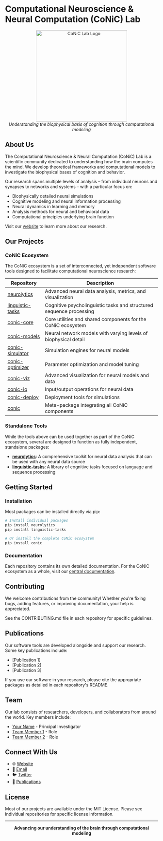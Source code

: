 # Computational Neuroscience & Neural Computation (CoNiC) Lab

<p align="center">
  <img src="https://raw.githubusercontent.com/conic-lab/.github/main/profile/assets/conic-logo.png" alt="CoNiC Lab Logo" width="300"/>
  <br>
  <em>Understanding the biophysical basis of cognition through computational modeling</em>
</p>

## About Us

The Computational Neuroscience & Neural Computation (CoNiC) Lab is a scientific community dedicated to understanding how the brain computes the mind. We develop theoretical frameworks and computational models to investigate the biophysical bases of cognition and behavior.

Our research spans multiple levels of analysis – from individual neurons and synapses to networks and systems – with a particular focus on:

- Biophysically detailed neural simulations
- Cognitive modeling and neural information processing
- Neural dynamics in learning and memory
- Analysis methods for neural and behavioral data
- Computational principles underlying brain function

Visit our [website](https://www.comp-neuro.org/) to learn more about our research.

## Our Projects

### CoNiC Ecosystem

The CoNiC ecosystem is a set of interconnected, yet independent software tools designed to facilitate computational neuroscience research:

| Repository | Description |
|------------|-------------|
| [neurolytics](https://github.com/conic-lab/neurolytics) | Advanced neural data analysis, metrics, and visualization |
| [linguistic-tasks](https://github.com/conic-lab/linguistic-tasks) | Cognitive psycholinguistic tasks and structured sequence processing |
| [conic-core](https://github.com/conic-lab/conic-core) | Core utilities and shared components for the CoNiC ecosystem |
| [conic-models](https://github.com/conic-lab/conic-models) | Neural network models with varying levels of biophysical detail |
| [conic-simulator](https://github.com/conic-lab/conic-simulator) | Simulation engines for neural models |
| [conic-optimizer](https://github.com/conic-lab/conic-optimizer) | Parameter optimization and model tuning |
| [conic-viz](https://github.com/conic-lab/conic-viz) | Advanced visualization for neural models and data |
| [conic-io](https://github.com/conic-lab/conic-io) | Input/output operations for neural data |
| [conic-deploy](https://github.com/conic-lab/conic-deploy) | Deployment tools for simulations |
| [conic](https://github.com/conic-lab/conic) | Meta-package integrating all CoNiC components |

### Standalone Tools

While the tools above can be used together as part of the CoNiC ecosystem, several are designed to function as fully independent, standalone packages:

- **[neurolytics](https://github.com/conic-lab/neurolytics)**: A comprehensive toolkit for neural data analysis that can be used with any neural data source
- **[linguistic-tasks](https://github.com/conic-lab/linguistic-tasks)**: A library of cognitive tasks focused on language and sequence processing

## Getting Started

### Installation

Most packages can be installed directly via pip:

```bash
# Install individual packages
pip install neurolytics
pip install linguistic-tasks

# Or install the complete CoNiC ecosystem
pip install conic
```

### Documentation

Each repository contains its own detailed documentation. For the CoNiC ecosystem as a whole, visit our [central documentation](https://conic-lab.github.io/conic-docs/).

## Contributing

We welcome contributions from the community! Whether you're fixing bugs, adding features, or improving documentation, your help is appreciated.

See the CONTRIBUTING.md file in each repository for specific guidelines.

## Publications

Our software tools are developed alongside and support our research. Some key publications include:

- [Publication 1]
- [Publication 2]
- [Publication 3]

If you use our software in your research, please cite the appropriate packages as detailed in each repository's README.

## Team

Our lab consists of researchers, developers, and collaborators from around the world. Key members include:

- [Your Name](https://github.com/yourusername) - Principal Investigator
- [Team Member 1](https://github.com/teammember1) - Role
- [Team Member 2](https://github.com/teammember2) - Role

## Connect With Us

- 🌐 [Website](https://www.comp-neuro.org/)
- 📧 [Email](mailto:contact@comp-neuro.org)
- 🐦 [Twitter](#)
- 📝 [Publications](https://www.comp-neuro.org/publications)

## License

Most of our projects are available under the MIT License. Please see individual repositories for specific license information.

---

<p align="center">
  <strong>Advancing our understanding of the brain through computational modeling</strong>
</p>
